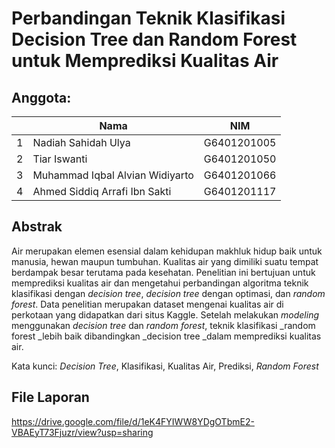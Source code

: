 # Perbandingan Teknik Klasifikasi Decision Tree dan Random Forest untuk Memprediksi Kualitas Air
## Anggota:
|  | Nama  | NIM |
| - | ------------- | -
| 1 | Nadiah Sahidah Ulya  | G6401201005|
| 2 | Tiar Iswanti  | G6401201050|
| 3 | Muhammad Iqbal Alvian Widiyarto  | G6401201066 |
| 4 | Ahmed Siddiq Arrafi Ibn Sakti | G6401201117|

## Abstrak
Air merupakan elemen esensial dalam kehidupan makhluk hidup baik untuk manusia, hewan maupun tumbuhan. Kualitas air yang dimiliki suatu tempat berdampak besar terutama pada kesehatan. Penelitian ini bertujuan untuk memprediksi kualitas air dan mengetahui perbandingan algoritma teknik klasifikasi dengan _decision tree_, _decision tree_ dengan optimasi, dan _random forest_. Data penelitian merupakan dataset  mengenai kualitas air di perkotaan yang didapatkan dari situs Kaggle. Setelah melakukan _modeling_ menggunakan _decision tree_ dan _random forest_, teknik klasifikasi _random forest _lebih baik dibandingkan _decision tree _dalam memprediksi kualitas air.

Kata kunci: _Decision Tree_, Klasifikasi, Kualitas Air, Prediksi, _Random Forest_

## File Laporan
https://drive.google.com/file/d/1eK4FYIWW8YDgOTbmE2-VBAEyT73Fjuzr/view?usp=sharing
